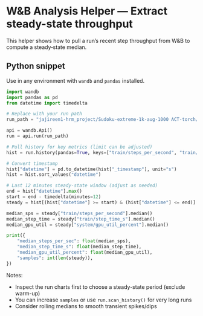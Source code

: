 # W&B Analysis Helper — Extract steady-state throughput

This helper shows how to pull a run’s recent step throughput from W&B to compute a steady‑state median.

## Python snippet

Use in any environment with `wandb` and `pandas` installed.

```python
import wandb
import pandas as pd
from datetime import timedelta

# Replace with your run path
run_path = "jajireen1-hrm_project/Sudoku-extreme-1k-aug-1000 ACT-torch/runs/n3zevn3d".replace(" ", "%20")

api = wandb.Api()
run = api.run(run_path)

# Pull history for key metrics (limit can be adjusted)
hist = run.history(pandas=True, keys=["train/steps_per_second", "train/step_time_s", "system/gpu_util_percent", "_timestamp"], samples=10000)

# Convert timestamp
hist["datetime"] = pd.to_datetime(hist["_timestamp"], unit="s")
hist = hist.sort_values("datetime")

# Last 12 minutes steady-state window (adjust as needed)
end = hist["datetime"].max()
start = end - timedelta(minutes=12)
steady = hist[(hist["datetime"] >= start) & (hist["datetime"] <= end)]

median_sps = steady["train/steps_per_second"].median()
median_step_time = steady["train/step_time_s"].median()
median_gpu_util = steady["system/gpu_util_percent"].median()

print({
    "median_steps_per_sec": float(median_sps),
    "median_step_time_s": float(median_step_time),
    "median_gpu_util_percent": float(median_gpu_util),
    "samples": int(len(steady)),
})
```

Notes:
- Inspect the run charts first to choose a steady-state period (exclude warm-up)
- You can increase `samples` or use `run.scan_history()` for very long runs
- Consider rolling medians to smooth transient spikes/dips

